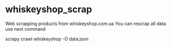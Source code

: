 # whiskeyshop_scrap
Web scrapping products from whiskeyshop.com.ua
You can rescrap all data use next command

  scrapy crawl whiskeyshop -O data.json
